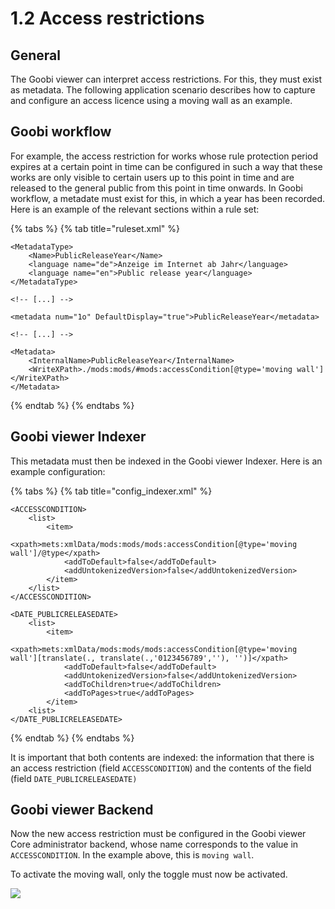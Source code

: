 # 1.2 Access restrictions

## General

The Goobi viewer can interpret access restrictions. For this, they must exist as metadata. The following application scenario describes how to capture and configure an access licence using a moving wall as an example.

## Goobi workflow

For example, the access restriction for works whose rule protection period expires at a certain point in time can be configured in such a way that these works are only visible to certain users up to this point in time and are released to the general public from this point in time onwards. In Goobi workflow, a metadate must exist for this, in which a year has been recorded. Here is an example of the relevant sections within a rule set:

{% tabs %}
{% tab title="ruleset.xml" %}
```markup
<MetadataType>
    <Name>PublicReleaseYear</Name>
    <language name="de">Anzeige im Internet ab Jahr</language>
    <language name="en">Public release year</language>
</MetadataType>

<!-- [...] -->

<metadata num="1o" DefaultDisplay="true">PublicReleaseYear</metadata>

<!-- [...] -->

<Metadata>
    <InternalName>PublicReleaseYear</InternalName>
    <WriteXPath>./mods:mods/#mods:accessCondition[@type='moving wall']</WriteXPath>
</Metadata>
```
{% endtab %}
{% endtabs %}

## Goobi viewer Indexer

This metadata must then be indexed in the Goobi viewer Indexer. Here is an example configuration:

{% tabs %}
{% tab title="config_indexer.xml" %}
```markup
<ACCESSCONDITION>
    <list>
        <item>
            <xpath>mets:xmlData/mods:mods/mods:accessCondition[@type='moving wall']/@type</xpath>
            <addToDefault>false</addToDefault>
            <addUntokenizedVersion>false</addUntokenizedVersion>
        </item>
    </list>
</ACCESSCONDITION>

<DATE_PUBLICRELEASEDATE>
    <list>
        <item>
            <xpath>mets:xmlData/mods:mods/mods:accessCondition[@type='moving wall'][translate(., translate(.,'0123456789',''), '')]</xpath>
            <addToDefault>false</addToDefault>
            <addUntokenizedVersion>false</addUntokenizedVersion>
            <addToChildren>true</addToChildren>
            <addToPages>true</addToPages>
        </item>
    <list>
</DATE_PUBLICRELEASEDATE>
```
{% endtab %}
{% endtabs %}

It is important that both contents are indexed: the information that there is an access restriction (field `ACCESSCONDITION`) and the contents of the field (field `DATE_PUBLICRELEASEDATE)`&#x20;

## Goobi viewer Backend

Now the new access restriction must be configured in the Goobi viewer Core administrator backend, whose name corresponds to the value in `ACCESSCONDITION`. In the example above, this is `moving wall`.

To activate the moving wall, only the toggle must now be activated.

![](../../.gitbook/assets/misc\_1.2.png)
